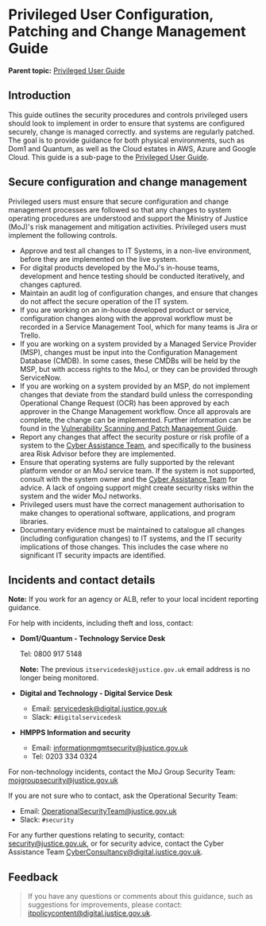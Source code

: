 # Privileged User Configuration, Patching and Change Management Guide

**Parent topic:** [Privileged User Guide](privileged-user-guide.md)

## Introduction

This guide outlines the security procedures and controls privileged users should look to implement in order to ensure that systems are configured securely, change is managed correctly. and systems are regularly patched. The goal is to provide guidance for both physical environments, such as Dom1 and Quantum, as well as the Cloud estates in AWS, Azure and Google Cloud. This guide is a sub-page to the [Privileged User Guide](privileged-user-guide.md).

## Secure configuration and change management

Privileged users must ensure that secure configuration and change management processes are followed so that any changes to system operating procedures are understood and support the Ministry of Justice \(MoJ\)'s risk management and mitigation activities. Privileged users must implement the following controls.

-   Approve and test all changes to IT Systems, in a non-live environment, before they are implemented on the live system.
-   For digital products developed by the MoJ's in-house teams, development and hence testing should be conducted iteratively, and changes captured.
-   Maintain an audit log of configuration changes, and ensure that changes do not affect the secure operation of the IT system.
-   If you are working on an in-house developed product or service, configuration changes along with the approval workflow must be recorded in a Service Management Tool, which for many teams is Jira or Trello.
-   If you are working on a system provided by a Managed Service Provider \(MSP\), changes must be input into the Configuration Management Database \(CMDB\). In some cases, these CMDBs will be held by the MSP, but with access rights to the MoJ, or they can be provided through ServiceNow.
-   If you are working on a system provided by an MSP, do not implement changes that deviate from the standard build unless the corresponding Operational Change Request \(OCR\) has been approved by each approver in the Change Management workflow. Once all approvals are complete, the change can be implemented. Further information can be found in the [Vulnerability Scanning and Patch Management Guide](vulnerability-scanning-and-patch-management-guide.md).
-   Report any changes that affect the security posture or risk profile of a system to the [Cyber Assistance Team](#incidents-and-contact-details), and specifically to the business area Risk Advisor before they are implemented.
-   Ensure that operating systems are fully supported by the relevant platform vendor or an MoJ service team. If the system is not supported, consult with the system owner and the [Cyber Assistance Team](#incidents-and-contact-details) for advice. A lack of ongoing support might create security risks within the system and the wider MoJ networks.
-   Privileged users must have the correct management authorisation to make changes to operational software, applications, and program libraries.
-   Documentary evidence must be maintained to catalogue all changes \(including configuration changes\) to IT systems, and the IT security implications of those changes. This includes the case where no significant IT security impacts are identified.

## Incidents and contact details

**Note:** If you work for an agency or ALB, refer to your local incident reporting guidance.

For help with incidents, including theft and loss, contact:

-   **Dom1/Quantum - Technology Service Desk**

    Tel: 0800 917 5148

    **Note:** The previous `itservicedesk@justice.gov.uk` email address is no longer being monitored.

-   **Digital and Technology - Digital Service Desk**
    -   Email: [servicedesk@digital.justice.gov.uk](mailto:servicedesk@digital.justice.gov.uk)
    -   Slack: `#digitalservicedesk`
-   **HMPPS Information and security**
    -   Email: [informationmgmtsecurity@justice.gov.uk](mailto:informationmgmtsecurity@justice.gov.uk)
    -   Tel: 0203 334 0324

For non-technology incidents, contact the MoJ Group Security Team: [mojgroupsecurity@justice.gov.uk](mailto:mojgroupsecurity@justice.gov.uk)

If you are not sure who to contact, ask the Operational Security Team:

-   Email: [OperationalSecurityTeam@justice.gov.uk](mailto:OperationalSecurityTeam@justice.gov.uk)
-   Slack: `#security`

For any further questions relating to security, contact: [security@justice.gov.uk](mailto:security@justice.gov.uk), or for security advice, contact the Cyber Assistance Team [CyberConsultancy@digital.justice.gov.uk](mailto:CyberConsultancy@digital.justice.gov.uk).

## Feedback

> If you have any questions or comments about this guidance, such as suggestions for improvements, please contact: [itpolicycontent@digital.justice.gov.uk](mailto:itpolicycontent@digital.justice.gov.uk).

